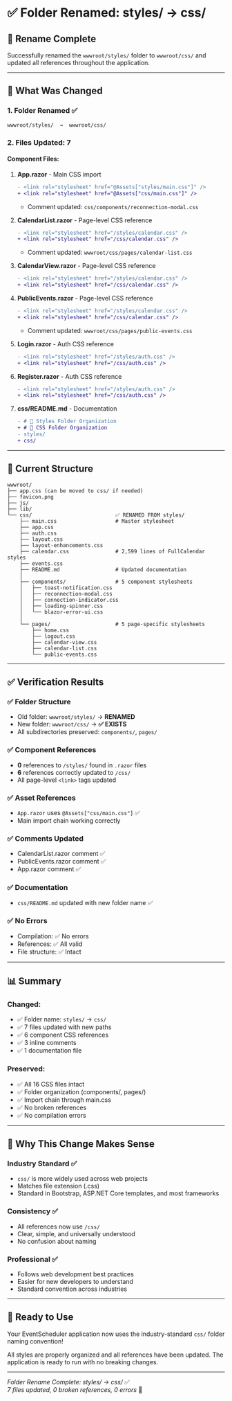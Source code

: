 # ✅ Folder Renamed: styles/ → css/

## 🎯 Rename Complete

Successfully renamed the `wwwroot/styles/` folder to `wwwroot/css/` and updated all references throughout the application.

---

## 📝 What Was Changed

### 1. Folder Renamed ✅
```
wwwroot/styles/  →  wwwroot/css/
```

### 2. Files Updated: 7

#### Component Files:
1. **App.razor** - Main CSS import
   ```diff
   - <link rel="stylesheet" href="@Assets["styles/main.css"]" />
   + <link rel="stylesheet" href="@Assets["css/main.css"]" />
   ```
   - Comment updated: `css/components/reconnection-modal.css`

2. **CalendarList.razor** - Page-level CSS reference
   ```diff
   - <link rel="stylesheet" href="/styles/calendar.css" />
   + <link rel="stylesheet" href="/css/calendar.css" />
   ```
   - Comment updated: `wwwroot/css/pages/calendar-list.css`

3. **CalendarView.razor** - Page-level CSS reference
   ```diff
   - <link rel="stylesheet" href="/styles/calendar.css" />
   + <link rel="stylesheet" href="/css/calendar.css" />
   ```

4. **PublicEvents.razor** - Page-level CSS reference
   ```diff
   - <link rel="stylesheet" href="/styles/calendar.css" />
   + <link rel="stylesheet" href="/css/calendar.css" />
   ```
   - Comment updated: `wwwroot/css/pages/public-events.css`

5. **Login.razor** - Auth CSS reference
   ```diff
   - <link rel="stylesheet" href="/styles/auth.css" />
   + <link rel="stylesheet" href="/css/auth.css" />
   ```

6. **Register.razor** - Auth CSS reference
   ```diff
   - <link rel="stylesheet" href="/styles/auth.css" />
   + <link rel="stylesheet" href="/css/auth.css" />
   ```

7. **css/README.md** - Documentation
   ```diff
   - # 🎨 Styles Folder Organization
   + # 🎨 CSS Folder Organization
   - styles/
   + css/
   ```

---

## 📁 Current Structure

```
wwwroot/
├── app.css (can be moved to css/ if needed)
├── favicon.png
├── js/
├── lib/
└── css/                           ✅ RENAMED FROM styles/
    ├── main.css                   # Master stylesheet
    ├── app.css
    ├── auth.css
    ├── layout.css
    ├── layout-enhancements.css
    ├── calendar.css               # 2,599 lines of FullCalendar styles
    ├── events.css
    ├── README.md                  # Updated documentation
    │
    ├── components/                # 5 component stylesheets
    │   ├── toast-notification.css
    │   ├── reconnection-modal.css
    │   ├── connection-indicator.css
    │   ├── loading-spinner.css
    │   └── blazor-error-ui.css
    │
    └── pages/                     # 5 page-specific stylesheets
        ├── home.css
        ├── logout.css
        ├── calendar-view.css
        ├── calendar-list.css
        └── public-events.css
```

---

## ✅ Verification Results

### ✅ Folder Structure
- Old folder: `wwwroot/styles/` → **RENAMED**
- New folder: `wwwroot/css/` → **✅ EXISTS**
- All subdirectories preserved: `components/`, `pages/`

### ✅ Component References
- **0** references to `/styles/` found in `.razor` files
- **6** references correctly updated to `/css/`
- All page-level `<link>` tags updated

### ✅ Asset References
- `App.razor` uses `@Assets["css/main.css"]` ✅
- Main import chain working correctly

### ✅ Comments Updated
- CalendarList.razor comment ✅
- PublicEvents.razor comment ✅
- App.razor comment ✅

### ✅ Documentation
- `css/README.md` updated with new folder name ✅

### ✅ No Errors
- Compilation: ✅ No errors
- References: ✅ All valid
- File structure: ✅ Intact

---

## 📊 Summary

### Changed:
- ✅ Folder name: `styles/` → `css/`
- ✅ 7 files updated with new paths
- ✅ 6 component CSS references
- ✅ 3 inline comments
- ✅ 1 documentation file

### Preserved:
- ✅ All 16 CSS files intact
- ✅ Folder organization (components/, pages/)
- ✅ Import chain through main.css
- ✅ No broken references
- ✅ No compilation errors

---

## 🎯 Why This Change Makes Sense

### Industry Standard ✅
- `css/` is more widely used across web projects
- Matches file extension (.css)
- Standard in Bootstrap, ASP.NET Core templates, and most frameworks

### Consistency ✅
- All references now use `/css/`
- Clear, simple, and universally understood
- No confusion about naming

### Professional ✅
- Follows web development best practices
- Easier for new developers to understand
- Standard convention across industries

---

## 🚀 Ready to Use

Your EventScheduler application now uses the industry-standard `css/` folder naming convention!

All styles are properly organized and all references have been updated. The application is ready to run with no breaking changes.

---

*Folder Rename Complete: styles/ → css/* ✅  
*7 files updated, 0 broken references, 0 errors* 🎉

